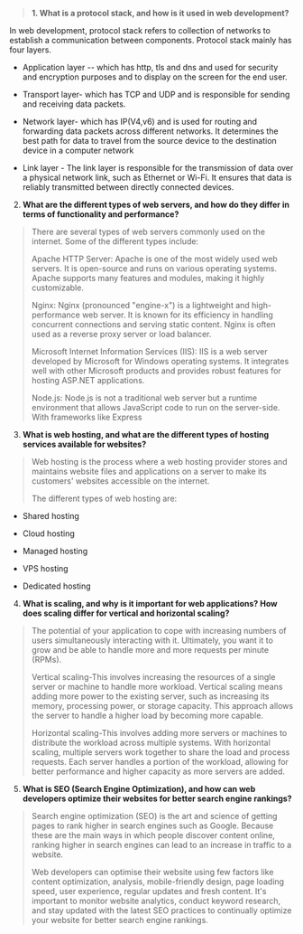 > **1. What is a protocol stack, and how is it used in web
> development?**

In web development, protocol stack refers to collection of networks to
establish a communication between components. Protocol stack mainly has
four layers.

-   Application layer -- which has http, tls and dns and used for
    security and encryption purposes and to display on the screen for
    the end user.

-   Transport layer- which has TCP and UDP and is responsible for
    sending and receiving data packets.

-   Network layer- which has IP(V4,v6) and is used for routing and
    forwarding data packets across different networks. It determines the
    best path for data to travel from the source device to the
    destination device in a computer network

-   Link layer - The link layer is responsible for the transmission of
    data over a physical network link, such as Ethernet or Wi-Fi. It
    ensures that data is reliably transmitted between directly connected
    devices.

2.  **What are the different types of web servers, and how do they
    differ in terms of functionality and performance?**

> There are several types of web servers commonly used on the internet.
> Some of the different types include:
>
> Apache HTTP Server: Apache is one of the most widely used web servers.
> It is open-source and runs on various operating systems. Apache
> supports many features and modules, making it highly customizable.
>
> Nginx: Nginx (pronounced \"engine-x\") is a lightweight and
> high-performance web server. It is known for its efficiency in
> handling concurrent connections and serving static content. Nginx is
> often used as a reverse proxy server or load balancer.
>
> Microsoft Internet Information Services (IIS): IIS is a web server
> developed by Microsoft for Windows operating systems. It integrates
> well with other Microsoft products and provides robust features for
> hosting ASP.NET applications.
>
> Node.js: Node.js is not a traditional web server but a runtime
> environment that allows JavaScript code to run on the server-side.
> With frameworks like Express

3.  **What is web hosting, and what are the different types of hosting
    services available for websites?**

> Web hosting is the process where a web hosting provider stores and
> maintains website files and applications on a server to make its
> customers\' websites accessible on the internet.
>
> The different types of web hosting are:

-   Shared hosting

-   Cloud hosting

-   Managed hosting

-   VPS hosting

-   Dedicated hosting

4.  **What is scaling, and why is it important for web applications? How
    does scaling differ for vertical and horizontal scaling?**

> The potential of your application to cope with increasing numbers of
> users simultaneously interacting with it. Ultimately, you want it to
> grow and be able to handle more and more requests per minute (RPMs).
>
> Vertical scaling-This involves increasing the resources of a single
> server or machine to handle more workload. Vertical scaling means
> adding more power to the existing server, such as increasing its
> memory, processing power, or storage capacity. This approach allows
> the server to handle a higher load by becoming more capable.
>
> Horizontal scaling-This involves adding more servers or machines to
> distribute the workload across multiple systems. With horizontal
> scaling, multiple servers work together to share the load and process
> requests. Each server handles a portion of the workload, allowing for
> better performance and higher capacity as more servers are added.

5.  **What is SEO (Search Engine Optimization), and how can web
    developers optimize their websites for better search engine
    rankings?**

> Search engine optimization (SEO) is the art and science of getting
> pages to rank higher in search engines such as Google. Because these
> are the main ways in which people discover content online, ranking
> higher in search engines can lead to an increase in traffic to a
> website.
>
> Web developers can optimise their website using few factors like
> content optimization, analysis, mobile-friendly design, page loading
> speed, user experience, regular updates and fresh content. It\'s
> important to monitor website analytics, conduct keyword research, and
> stay updated with the latest SEO practices to continually optimize
> your website for better search engine rankings.
